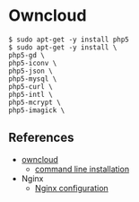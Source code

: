 # Owncloud

```
$ sudo apt-get -y install php5 
$ sudo apt-get -y install \
php5-gd \
php5-iconv \
php5-json \
php5-mysql \
php5-curl \
php5-intl \
php5-mcrypt \
php5-imagick \

```

## References
- [owncloud](https://doc.owncloud.org/server/8.2/admin_manual/installation/source_installation.html)
  - [command line installation](https://doc.owncloud.org/server/8.2/admin_manual/installation/command_line_installation.html)
- Nginx
  - [Nginx configuration](https://doc.owncloud.org/server/7.0/admin_manual/installation/nginx_configuration.html)
